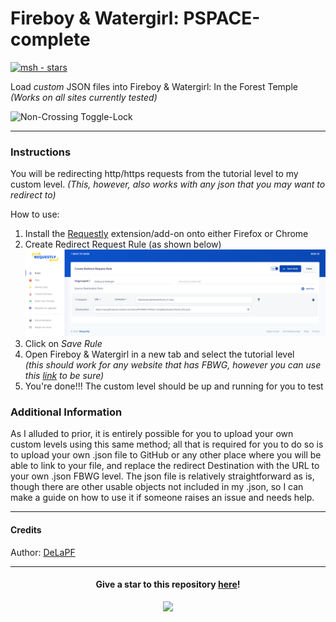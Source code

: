 # Fireboy & Watergirl: PSPACE-complete

[![msh - stars](https://img.shields.io/github/stars/DeLaPF/FBWG-PSPACE-Complete?color=ffbd19)](https://github.com/DeLaPF/FBWG-PSPACE-Complete)

Load *custom* JSON files into Fireboy & Watergirl: In the Forest Temple
_(Works on all sites currently tested)_  

![Non-Crossing Toggle-Lock](https://github.com/DeLaPF/FBWG-PSPACE-Complete/blob/master/images/NTL.png=720x550)

-----
### Instructions
You will be redirecting http/https requests from the tutorial level to my custom level.
_(This, however, also works with any json that you may want to redirect to)_

How to use:
1. Install the [Requestly](https://requestly.io/blog/2018/04/07/install-requestly-in-chrome-and-firefox/) extension/add-on onto either Firefox or Chrome
2. Create Redirect Request Rule (as shown below)
![Requestly](https://github.com/DeLaPF/FBWG-PSPACE-Complete/blob/master/images/Requestly.png)
3. Click on _Save Rule_  
4. Open Fireboy & Watergirl in a new tab and select the tutorial level  
  _(this should work for any website that has FBWG, however you can use this [link](https://html5-games.io/game/fireboy-and-watergirl/) to be sure)_  
6. You're done!!! The custom level should be up and running for you to test

### Additional Information
As I alluded to prior, it is entirely possible for you to upload your own custom levels using this same method; all that is required for you to do so is to upload your own .json file to GitHub or any other place where you will be able to link to your file, and replace the redirect Destination with the URL to your own .json FBWG level.
The json file is relatively straightforward as is, though there are other usable objects not included in my .json, so I can make a guide on how to use it if someone raises an issue and needs help.

-----
#### Credits

Author: [DeLaPF](https://github.com/DeLaPF)

-----

<h4 align="center" >
    Give a star to this repository <a href="https://github.com/DeLaPF/FBWG-PSPACE-Complete" > here</a>!
</h4>

<p align="center" >
    <a href="https://github.com/gekigek99/DeLaPF/FBWG-PSPACE-Complete/stargazers" >
        <img src="https://reporoster.com/stars/DeLaPF/FBWG-PSPACE-Complete" >
    </a>
</p>
